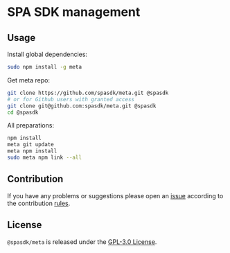 SPA SDK management
==================

## Usage ##

Install global dependencies:

```bash
sudo npm install -g meta
```

Get meta repo:

```bash
git clone https://github.com/spasdk/meta.git @spasdk
# or for Github users with granted access
git clone git@github.com:spasdk/meta.git @spasdk
cd @spasdk
```

All preparations:

```bash
npm install
meta git update
meta npm install
sudo meta npm link --all
```


## Contribution ##

If you have any problems or suggestions please open an [issue](https://github.com/spasdk/meta/issues)
according to the contribution [rules](.github/contributing.md).


## License ##

`@spasdk/meta` is released under the [GPL-3.0 License](http://opensource.org/licenses/GPL-3.0).
